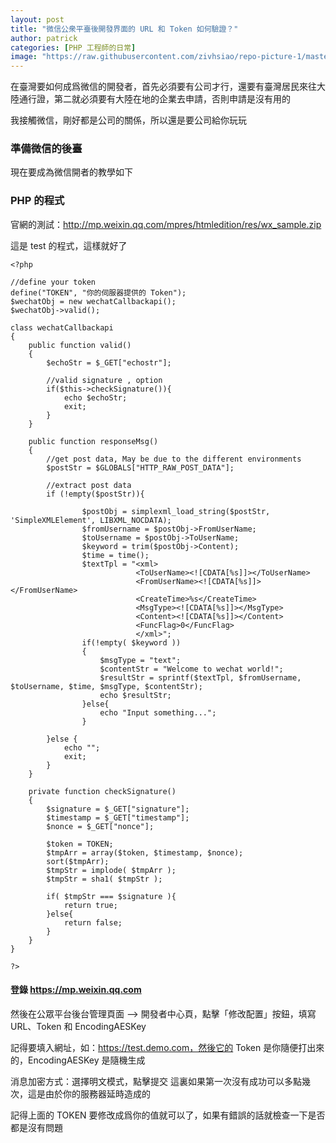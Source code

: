 ```yaml
---
layout: post
title: "微信公衆平臺後開發界面的 URL 和 Token 如何驗證？"
author: patrick
categories: [PHP 工程師的日常]
image: "https://raw.githubusercontent.com/zivhsiao/repo-picture-1/master/images/daily/wechat_01.png"  
---
```


在臺灣要如何成爲微信的開發者，首先必須要有公司才行，還要有臺灣居民來往大陸通行證，第二就必須要有大陸在地的企業去申請，否則申請是沒有用的

我接觸微信，剛好都是公司的關係，所以還是要公司給你玩玩

### 準備微信的後臺

現在要成為微信開者的教學如下


### PHP 的程式

官網的測試：http://mp.weixin.qq.com/mpres/htmledition/res/wx_sample.zip

這是 test 的程式，這樣就好了

```
<?php

//define your token
define("TOKEN", "你的伺服器提供的 Token");
$wechatObj = new wechatCallbackapi();
$wechatObj->valid();

class wechatCallbackapi
{
	public function valid()
    {
        $echoStr = $_GET["echostr"];

        //valid signature , option
        if($this->checkSignature()){
        	echo $echoStr;
        	exit;
        }
    }

    public function responseMsg()
    {
		//get post data, May be due to the different environments
		$postStr = $GLOBALS["HTTP_RAW_POST_DATA"];

      	//extract post data
		if (!empty($postStr)){
                
              	$postObj = simplexml_load_string($postStr, 'SimpleXMLElement', LIBXML_NOCDATA);
                $fromUsername = $postObj->FromUserName;
                $toUsername = $postObj->ToUserName;
                $keyword = trim($postObj->Content);
                $time = time();
                $textTpl = "<xml>
							<ToUserName><![CDATA[%s]]></ToUserName>
							<FromUserName><![CDATA[%s]]></FromUserName>
							<CreateTime>%s</CreateTime>
							<MsgType><![CDATA[%s]]></MsgType>
							<Content><![CDATA[%s]]></Content>
							<FuncFlag>0</FuncFlag>
							</xml>";             
				if(!empty( $keyword ))
                {
              		$msgType = "text";
                	$contentStr = "Welcome to wechat world!";
                	$resultStr = sprintf($textTpl, $fromUsername, $toUsername, $time, $msgType, $contentStr);
                	echo $resultStr;
                }else{
                	echo "Input something...";
                }

        }else {
        	echo "";
        	exit;
        }
    }
		
	private function checkSignature()
	{
        $signature = $_GET["signature"];
        $timestamp = $_GET["timestamp"];
        $nonce = $_GET["nonce"];	
        		
		$token = TOKEN;
		$tmpArr = array($token, $timestamp, $nonce);
		sort($tmpArr);
		$tmpStr = implode( $tmpArr );
		$tmpStr = sha1( $tmpStr );
		
		if( $tmpStr === $signature ){
			return true;
		}else{
			return false;
		}
	}
}

?>
```

#### 登錄 https://mp.weixin.qq.com 

然後在公眾平台後台管理頁面 –> 開發者中心頁，點擊「修改配置」按鈕，填寫 URL、Token 和 EncodingAESKey

記得要填入網址，如：https://test.demo.com，然後它的 Token 是你隨便打出來的，EncodingAESKey 是隨機生成

消息加密方式：選擇明文模式，點擊提交 這裏如果第一次沒有成功可以多點幾次，這是由於你的服務器延時造成的

記得上面的 TOKEN 要修改成爲你的值就可以了，如果有錯誤的話就檢查一下是否都是沒有問題


